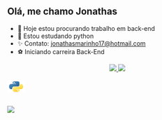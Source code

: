 ## Olá, me chamo Jonathas ##

- 🚨 Hoje estou procurando trabalho em back-end
- 🚧 Estou estudando python
- ✨ Contato: jonathasmarinho17@hotmail.com
- ⚽ Iniciando carreira Back-End

<div align="center">
  <a href="https://github.com/Jonathas17">
  <img height="180em" src="https://github-readme-stats.vercel.app/api?username=Jonathas17&show_icons=true&theme=dark&include_all_commits=true&count_private=true"/>
  <img height="180em" src="https://github-readme-stats.vercel.app/api/top-langs/?username=Jonathas17&layout=compact&langs_count=7&theme=dark"/>
</div>
  <div style="display: inline_block"><br>
    <img align="center" alt="Rafa-Python" height="30" width="40" src="https://raw.githubusercontent.com/devicons/devicon/master/icons/python/python-original.svg">
</div>
  
  ##
  
<div> 
  <a href="https://www.linkedin.com/in/jonathas-marinho-a312a31a6" target="_blank"><img src="https://img.shields.io/badge/-LinkedIn-%230077B5?style=for-the-badge&logo=linkedin&logoColor=white" target="_blank"></a> 
</div>  
